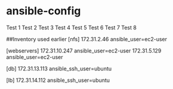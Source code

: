 # ansible-config
Test 1
Test 2
Test 3
Test 4
Test 5
Test 6
Test 7
Test 8

##Inventory used earlier
[nfs]
172.31.2.46 ansible_user=ec2-user 

[webservers]
172.31.10.247 ansible_user=ec2-user 
172.31.5.129 ansible_user=ec2-user 

[db]
172.31.13.113 ansible_ssh_user=ubuntu

[lb]
172.31.14.112 ansible_ssh_user=ubuntu
